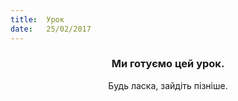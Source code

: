 ```yaml
---
title:  Урок
date:   25/02/2017
---
```


### <center>Ми готуємо цей урок.</center>
<center>Будь ласка, зайдіть пізніше.</center>